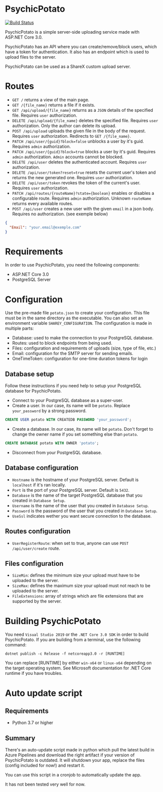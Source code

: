 # PsychicPotato

[![Build Status](https://dev.azure.com/allanmercou/psychic-potato/_apis/build/status/Kiritsu.psychic-potato?branchName=master)](https://dev.azure.com/allanmercou/psychic-potato/_build/latest?definitionId=5&branchName=master)

PsychicPotato is a simple server-side uploading service made with ASP.NET Core 3.0. 

PsychicPotato has an API where you can create/remove/block users, which have a token for authentication. It also has an endpoint which is used to upload files to the server.

PsychicPotato can be used as a ShareX custom upload server.

# Routes

- `GET /` returns a view of the main page.
- `GET /{file_name}` returns a file if it exists.
- `GET /api/upload/{file_name}` returns as a `JSON` details of the specified file. Requires `user` authorization.
- `DELETE /api/upload/{file_name}` deletes the specified file. Requires `user` authorization. Only the author can delete its upload.
- `POST /api/upload` uploads the given file in the body of the request. Requires `user` authorization. Redirects to `GET /{file_name}`.
- `PATCH /api/user/{guid}?block=false` unblocks a user by it's guid. Requires `admin` authorization.
- `PATCH /api/user/{guid}?block=true` blocks a user by it's guid. Requires `admin` authorization. `Admin` accounts cannot be blocked.
- `DELETE /api/user` deletes the authenticated account. Requires `user` authorization.
- `DELETE /api/user/token?reset=true` resets the current user's token and returns the new generated one. Requires `user` authorization.
- `DELETE /api/user/token` revokes the token of the current's user. Requires `user` authorization.
- `PATCH /api/routes/{routeName}?state={boolean}` enables or disables a configurable route. Requires `admin` authorization. Unknown `routeName` returns every available routes.
- `POST /api/user` creates a new user with the given `email` in a json body. Requires no authorization. (see exemple below)
```json
{
  "Email": "your.email@exemple.com"
}
```

# Requirements

In order to use PsychicPotato, you need the following components:
- ASP.NET Core 3.0
- PostgreSQL Server

# Configuration

Use the pre-made file `potato.json` to create your configuration. This file must be in the same directory as the executable. You can also set an environment variable `SHAREY_CONFIGURATION`.
The configuration is made in multiple parts:
- Database: used to make the connection to your PostgreSQL database.
- Routes: used to block endpoints from being used.
- Files: configuration and requirements of uploads (size, type of file, etc.)
- Email: configuration for the SMTP server for sending emails.
- OneTimeToken: configuration for one-time duration tokens for login

## Database setup

Follow these instructions if you need help to setup your PostgreSQL database for PsychicPotato.

- Connect to your PostgreSQL database as a super-user.
- Create a user. In our case, its name will be `potato`. Replace `your_password` by a strong password.
```sql
CREATE USER potato WITH CREATEDB PASSWORD 'your_password';
```
- Create a database. In our case, its name will be `potato`. Don't forget to change the owner name if you set something else than `potato`.
```sql
CREATE DATABASE potato WITH OWNER 'potato';
```
- Disconnect from your PostgreSQL database.

## Database configuration

- `Hostname` is the hostname of your PostgreSQL server. Default is `localhost` if it's ran locally.
- `Port` is the port of your PostgreSQL server. Default is `5432`.
- `Database` is the name of the target PostgreSQL database that you created in `Database Setup`.
- `Username` is the name of the user that you created in `Database Setup`.
- `Password` is the password of the user that you created in `Database Setup`.
- `UseSsl` indicates wether you want secure connection to the database.

## Routes configuration

- `UserRegisterRoute`: when set to true, anyone can use `POST /api/user/create` route.

## Files configuration

- `SizeMin`: defines the minimum size your upload must have to be uploaded to the server.
- `SizeMax`: defines the maximum size your upload must not reach to be uploaded to the server.
- `FileExtensions`: array of strings which are file extensions that are supported by the server.

# Building PsychicPotato

You need `Visual Studio 2019` or the `.NET Core 3.0 SDK` in order to build PsychicPotato.
If you are building from a terminal, use the following command:
```
dotnet publish -c Release -f netcoreapp3.0 -r [RUNTIME]
```
You can replace [RUNTIME] by either `win-x64` or `linux-x64` depending on the target operating system. See Microsoft documentation for .NET Core runtime if you have troubles.

# Auto update script

## Requirements
- Python 3.7 or higher

## Summary

There's an auto-update script made in python which pull the latest build in Azure Pipelines and download the right artifact if your version of PsychicPotato is outdated. It will shutdown your app, replace the files (config included for now!) and restart it. 

You can use this script in a cronjob to automatically update the app.

It has not been tested very well for now.
